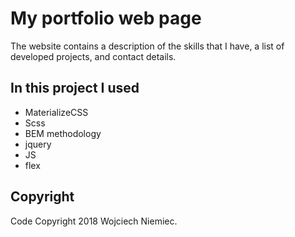 # My portfolio web page
 The website contains a description of the skills that I have, a list of developed projects, and contact details.
 ## In this project I used
 - MaterializeCSS
 - Scss
 - BEM methodology 
 - jquery
 - JS
 - flex

 ## Copyright
Code Copyright 2018 Wojciech Niemiec.
